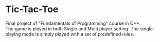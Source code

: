# Tic-Tac-Toe
Final project of "Fundamentals of Programming" course in C++. \
The game is played in both Single and Multi player setting. The single-playing mode is simply played with a set of predefined rules.
